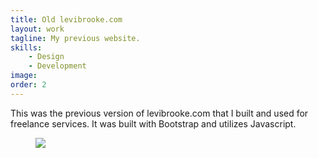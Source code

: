 ```yaml
---
title: Old levibrooke.com
layout: work
tagline: My previous website.
skills:
    - Design
    - Development
image: 
order: 2
---
```


<p>This was the previous version of levibrooke.com that I built and used for freelance services. It was built with Bootstrap and utilizes Javascript.</p>
<figure class="image-wide">
    <img src="{{ site.url }}/assets/oldwebsite.png">
</figure>
        